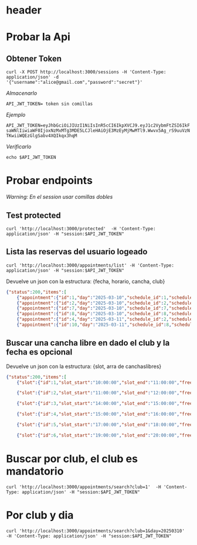 

# header




# Probar la Api

## Obtener Token 

```curl -X POST http://localhost:3000/sessions -H 'Content-Type: application/json' -d '{"username":"alice@gmail.com","password":"secret"}'```

*Almacenarlo*

```API_JWT_TOKEN= token sin comillas```

*Ejemplo*

```API_JWT_TOKEN=eyJhbGciOiJIUzI1NiIsInR5cCI6IkpXVCJ9.eyJ1c2VybmFtZSI6IkFsaWNlIiwiaWF0IjoxNzMxMTg3MDE5LCJleHAiOjE3MzEyMjMwMTl9.Wwvx5Ag_rS9uuVzNTKwiiWQEzGlgSabv4XQIkqx3hqM```

*Verificarlo*

```echo $API_JWT_TOKEN```

# Probar endpoints

*Warning: En el session usar comillas dobles*

## Test protected

```curl 'http://localhost:3000/protected'  -H 'Content-Type: application/json' -H "session:$API_JWT_TOKEN"```


## Lista las reservas del usuario logeado

```curl 'http://localhost:3000/appointments/list' -H 'Content-Type: application/json' -H "session:$API_JWT_TOKEN"```

Devuelve un json con la estructura: {fecha, horario, cancha, club}

```json
{"status":200,"items":[
    {"appointment":{"id":1,"day":"2025-03-10","schedule_id":1,"schedule_slot":"10:00:00-11:00:00","court_id":4,"court_name":"Cancha 1","club_id":1,"club_name":"Padel Sur"}},
    {"appointment":{"id":2,"day":"2025-03-10","schedule_id":2,"schedule_slot":"11:00:00-12:00:00","court_id":5,"court_name":"Cancha 2","club_id":1,"club_name":"Padel Sur"}},
    {"appointment":{"id":7,"day":"2025-03-10","schedule_id":7,"schedule_slot":"10:00:00-11:00:00","court_id":3,"court_name":"Cancha Azul","club_id":2,"club_name":"Padel Norte"}},
    {"appointment":{"id":8,"day":"2025-03-10","schedule_id":8,"schedule_slot":"11:00:00-12:00:00","court_id":1,"court_name":"Cancha Verde","club_id":2,"club_name":"Padel Norte"}},
    {"appointment":{"id":4,"day":"2025-03-11","schedule_id":2,"schedule_slot":"11:00:00-12:00:00","court_id":6,"court_name":"Cancha 3","club_id":1,"club_name":"Padel Sur"}},
    {"appointment":{"id":10,"day":"2025-03-11","schedule_id":8,"schedule_slot":"11:00:00-12:00:00","court_id":3,"court_name":"Cancha Azul","club_id":2,"club_name":"Padel Norte"}}]}
```



## Buscar una cancha libre en dado el club y la fecha es opcional

Devuelve un json con la estructura:  {slot, arra de canchaslibres}

```json
{"status":200,"items":[
    {"slot":{"id":1,"slot_start":"10:00:00","slot_end":"11:00:00","free_courts":[]}},

    {"slot":{"id":2,"slot_start":"11:00:00","slot_end":"12:00:00","free_courts":[]}},

    {"slot":{"id":3,"slot_start":"14:00:00","slot_end":"15:00:00","free_courts":[]}},

    {"slot":{"id":4,"slot_start":"15:00:00","slot_end":"16:00:00","free_courts":[{"id":1,"name":"Cancha Verde"},{"id":2,"name":"Cancha Roja"},{"id":3,"name":"Cancha Azul"}]}},

    {"slot":{"id":5,"slot_start":"17:00:00","slot_end":"18:00:00","free_courts":[{"id":1,"name":"Cancha Verde"},{"id":2,"name":"Cancha Roja"},{"id":3,"name":"Cancha Azul"}]}},

    {"slot":{"id":6,"slot_start":"19:00:00","slot_end":"20:00:00","free_courts":[{"id":1,"name":"Cancha Verde"},{"id":2,"name":"Cancha Roja"},{"id":3,"name":"Cancha Azul"}]}}]}
```

# Buscar por club, el club es mandatorio

```curl 'http://localhost:3000/appointments/search?club=1'  -H 'Content-Type: application/json' -H "session:$API_JWT_TOKEN"```

# Por club y dia

```curl 'http://localhost:3000/appointments/search?club=1&day=20250310'  -H 'Content-Type: application/json' -H "session:$API_JWT_TOKEN"```








